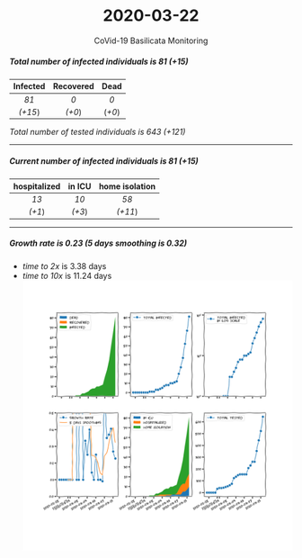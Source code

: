 <div align='center'>

# 2020-03-22
CoVid-19 Basilicata Monitoring
</div>

##### Total number of infected individuals is 81 (+15)
Infected | Recovered | Dead
:---: | :---: | :---:
*81* | *0* | *0*
*(+15*) | *(+0*) | (*+0*)

*Total number of tested individuals is 643 (+121)*
***
##### Current number of infected individuals is 81 (+15)
hospitalized | in ICU | home isolation
:---: | :---: | :---:
*13* |*10* |*58*
*(+1*) |*(+3*) |*(+11*)
***
##### Growth rate is 0.23 (5 days smoothing is 0.32)
- *time to 2x* is 3.38 days
- *time to 10x* is 11.24 days
![stats][stats]

[stats]: stats_Basilicata.png
